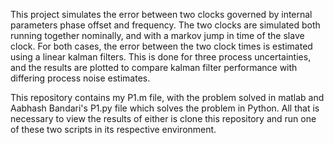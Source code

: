 This project simulates the error between two clocks governed by internal parameters phase offset and frequency. The two clocks are simulated both running together nominally, and with a markov jump in time of the slave clock. 
For both cases, the error between the two clock times is estimated using a linear kalman filters. This is done for three process uncertainties, and the results are plotted to compare kalman filter performance with differing 
process noise estimates. 

This repository contains my P1.m file, with the problem solved in matlab and Aabhash Bandari's P1.py file which solves the problem in Python. All that is necessary to view the results of either is clone this repository and run one of these two scripts in its respective environment. 
